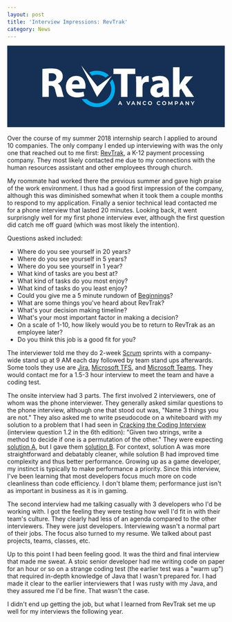 ```yaml
---
layout: post
title: 'Interview Impressions: RevTrak'
category: News
---
```


<img src="/public/images/interview-impressions-revtrak-logo.jpg">

Over the course of my summer 2018 internship search I applied to around 10 companies. The only company I ended up interviewing with was the only one that reached out to me first: [RevTrak](https://www.revtrak.com/), a K-12 payment processing company. They most likely contacted me due to my connections with the human resources assistant and other employees through church.

<!--more-->

My roommate had worked there the previous summer and gave high praise of the work environment. I thus had a good first impression of the company, although this was diminished somewhat when it took them a couple months to respond to my application. Finally a senior technical lead contacted me for a phone interview that lasted 20 minutes. Looking back, it went surprisngly well for my first phone interview ever, although the first question did catch me off guard (which was most likely the intention).

Questions asked included:

* Where do you see yourself in 20 years?
* Where do you see yourself in 5 years?
* Where do you see yourself in 1 year?
* What kind of tasks are you best at?
* What kind of tasks do you most enjoy?
* What kind of tasks do you least enjoy?
* Could you give me a 5 minute rundown of [Beginnings](/projects/beginnings/)?
* What are some things you've heard about RevTrak?
* What's your decision making timeline?
* What's your most important factor in making a decision?
* On a scale of 1-10, how likely would you be to return to RevTrak as an employee later?
* Do you think this job is a good fit for you?

The interviewer told me they do 2-week [Scrum](https://en.wikipedia.org/wiki/Scrum_(software_development)) sprints with a company-wide stand up at 9 AM each day followed by team stand ups afterwards. Some tools they use are [Jira](https://www.atlassian.com/software/jira), [Microsoft TFS](https://visualstudio.microsoft.com/tfs/), and [Microsoft Teams](https://products.office.com/en-us/microsoft-teams/group-chat-software). They would contact me for a 1.5-3 hour interview to meet the team and have a coding test.

The onsite interview had 3 parts. The first involved 2 interviewers, one of whom was the phone interviewer. They generally asked similar questions to the phone interview, although one that stood out was, "Name 3 things you are not." They also asked me to write pseudocode on a whiteboard with my solution to a problem that I had seen in [Cracking the Coding Interview](http://www.crackingthecodinginterview.com/) (interview question 1.2 in the 6th edition): "Given two strings, write a method to decide if one is a permutation of the other." They were expecting [solution A](https://github.com/careercup/CtCI-6th-Edition/blob/master/Java/Ch%2001.%20Arrays%20and%20Strings/Q1_02_Check_Permutation/QuestionA.java), but I gave them [solution B](https://github.com/careercup/CtCI-6th-Edition/blob/master/Java/Ch%2001.%20Arrays%20and%20Strings/Q1_02_Check_Permutation/QuestionB.java). For context, solution A was more straightforward and debatably cleaner, while solution B had improved time complexity and thus better performance. Growing up as a game developer, my instinct is typically to make performance a priority. Since this interview, I've been learning that most developers focus much more on code cleanliness than code efficiency. I don't blame them; performance just isn't as important in business as it is in gaming.

The second interview had me talking casually with 3 developers who I'd be working with. I got the feeling they were testing how well I'd fit in with their team's culture. They clearly had less of an agenda compared to the other interviewers. They were just developers. Interviewing wasn't a normal part of their jobs. The focus also turned to my resume. We talked about past projects, teams, classes, etc.

Up to this point I had been feeling good. It was the third and final interview that made me sweat. A stoic senior developer had me writing code on paper for an hour or so on a strange coding test (the earlier test was a "warm up") that required in-depth knowledge of Java that I wasn't prepared for. I had made it clear to the earlier interviewers that I was rusty with my Java, and they assured me I'd be fine. That wasn't the case.

I didn't end up getting the job, but what I learned from RevTrak set me up well for my interviews the following year. 